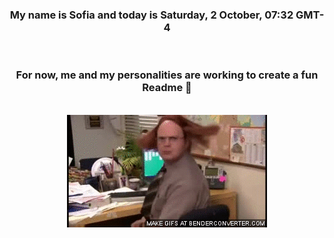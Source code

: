 


<div align="center">
<h3 >My name is Sofia and today is Saturday, 2 October, 07:32 GMT-4</h3><br>
<h3 >For now, me and my personalities are working to create a fun Readme 👋
</h3><br>
<img src='img/dwight.gif' alt='working...'/>
</div>
